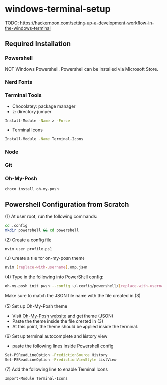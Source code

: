 # windows-terminal-setup

TODO: https://hackernoon.com/setting-up-a-development-workflow-in-the-windows-terminal

## Required Installation
### Powershell
NOT Windows Powershell. Powershell can be installed via Microsoft Store.

### Nerd Fonts
### Terminal Tools
- Chocolatey: package manager
- z: directory jumper
```bash
Install-Module -Name z -Force
```
- Terminal Icons
```bash
Install-Module -Name Terminal-Icons
```
### Node
### Git
### Oh-My-Posh
```bash
choco install oh-my-posh
```
## Powershell Configuration from Scratch
(1) At user root, run the following commands:
```bash
cd .config
mkdir powershell && cd powershell
```
(2) Create a config file 
```bash
nvim user_profile.ps1
```
(3) Create a file for oh-my-posh theme
```bash
nvim [replace-with-username].omp.json
```
(4) Type in the following into PowerShell config:
```bash
oh-my-posh init pwsh --config ~/.config/powershell/[replace-with-username].omp.json | Invoke-Expression
```
Make sure to match the JSON file name with the file created in (3)<br>
<br>
(5) Set up Oh-My-Posh theme
- Visit [Oh-My-Posh website](https://ohmyposh.dev/docs/themes) and get theme (JSON)
- Paste the theme inside the file created in (3)
- At this point, the theme should be applied inside the terminal.


(6) Set up terminal autocomplete and history view
- paste the following lines inside Powershell config
```bash
Set-PSReadLineOption -PredictionSource History
Set-PSReadLineOption -PredictionViewStyle ListView
```
(7) Add the following line to enable Terminal Icons
```bash
Import-Module Terminal-Icons
```
